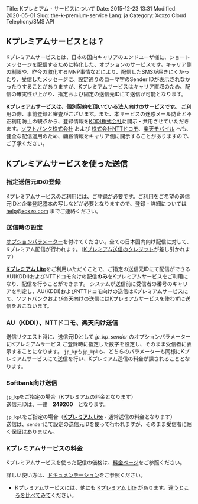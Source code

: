 Title: Kプレミアム・サービスについて
Date: 2015-12-23 13:31
Modified: 2020-05-01
Slug: the-k-premium-service
Lang: ja
Category: Xoxzo Cloud Telephony/SMS API

## Kプレミアムサービスとは？

Kプレミアムサービスとは、日本の国内キャリアのエンドユーザ様に、ショートメッセージを配信するために特化した、オプションのサービスです。キャリア側の制限や、昨今の激化するMNP事情などにより、配信したSMSが届きにくかったり、受信したメッセージに、設定通りのローマ字のSender IDが表示されなかったりすることがありますが、Kプレミアムサービスはキャリア直収のため、配信の確実性が上がり、指定および固定の送信元IDにて送信が可能となります。

**Kプレミアムサービスは、個別契約を頂いている法人向けのサービスです。** ご利用の際、事前登録と審査がございます。また、本サービスの迷惑メール防止と不正利用防止の観点から、登録情報を[KDDI株式会社](http://www.kddi.com/)に開示・共用させていただきます。[ソフトバンク株式会社](https://www.softbank.jp/) および [株式会社NTTドコモ](https://www.nttdocomo.co.jp/)、[楽天モバイル](https://network.mobile.rakuten.co.jp/) へも、健全な配信運用のため、顧客情報をキャリア側に開示することがありますので、ご了承ください。

## Kプレミアムサービスを使った送信

### 指定送信元IDの登録
Kプレミアムサービスのご利用には、ご登録が必要です。ご利用をご希望の送信元IDと企業登記謄本の写しなどが必要となりますので、登録・詳細については [help@xoxzo.com](mailto:help@xoxzo.com) までご連絡ください。


### 送信時の設定

[オプションパラメーター](http://docs.xoxzo.com/ja/sms.html#jp-specific-optional-parameters)を付けてください。全ての日本国内向け配信に対して、Kプレミアム配信が行われます。（[Kプレミアム送信のクレジット](https://www.xoxzo.com/ja/about/pricing/sms/#send-sms)が差し引かれます）

[**Kプレミアム Lite**](https://help.xoxzo.com/ja/xoxzo-cloud-telephony/articles/the-k-premium-lite/)をご利用いただくことで、ご指定の送信元IDにて配信ができるAU(KDDI)およびNTTドコモ向けの配信**のみ**をKプレミアムサービスをご利用になり、配信を行うことができます。
システムが送信前に受信者の番号のキャリアを判定し、AU(KDDI)およびNTTドコモ向けの送信はKプレミアムサービスにて、ソフトバンクおよび楽天向けの送信にはKプレミアムサービスを使わずに送信をおこないます。

### AU（KDDI）、NTTドコモ、楽天向け送信

送信リクエスト時に、送信元IDとして *jp_kp_sender* のオプションパラメーターにKプレミアムサービス
ご登録時に指定した数字を設定し、そのまま受信者に表示することになります。
```jp_kp```も```jp_kpl```も、どちらのパラメーターも同様にKプレミアムサービスにて送信を行い、Kプレミアム送信の料金が課されることとなります。

### Softbank向け送信

```jp_kp```をご指定の場合（Kプレミアムの料金となります）</br>
送信元IDは、一律　__249200__　となります。

```jp_kpl```をご指定の場合（[**Kプレミアム Lite**](https://help.xoxzo.com/ja/xoxzo-cloud-telephony/articles/the-k-premium-lite/)・通常送信の料金となります）</br>
送信は、```sender```にて設定の送信元IDを使って行われますが、そのまま受信者に届く保証はありません。


### Kプレミアムサービスの料金

Kプレミアムサービスを使った配信の価格は、[料金ページ](https://www.xoxzo.com/ja/about/pricing/sms/#send-sms)をご参照ください。

詳しい使い方は、[ドキュメンテーション](http://docs.xoxzo.com/ja/sms.html#jp-specific-optional-parameters)をご参照ください。

* Kプレミアムサービスには、他にも [Kプレミアム Lite](https://help.xoxzo.com/ja/xoxzo-cloud-telephony/articles/the-k-premium-lite) があります。[違うところを比べてみて](https://help.xoxzo.com/ja/xoxzo-cloud-telephony/articles/the-k-premium-service-comparison)ください。
